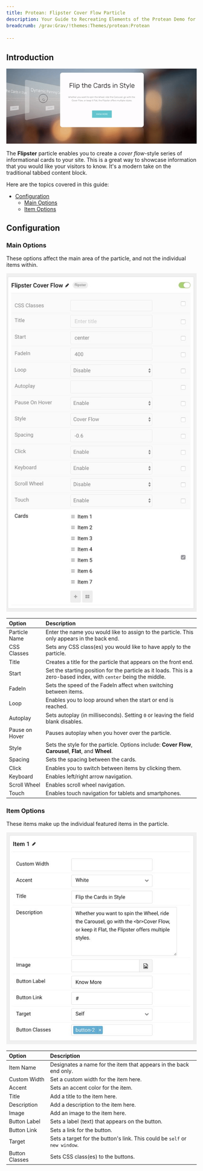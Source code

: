 ```yaml
---
title: Protean: Flipster Cover Flow Particle
description: Your Guide to Recreating Elements of the Protean Demo for Grav
breadcrumb: /grav:Grav/!themes:Themes/protean:Protean

---
```


## Introduction

![](assets/particle_flipster1.gif)

The **Flipster** particle enables you to create a *cover flow*-style series of informational cards to your site. This is a great way to showcase information that you would like your visitors to know. It's a modern take on the traditional tabbed content block.

Here are the topics covered in this guide:

* [Configuration](#configuration)
    - [Main Options](#main-options)
    - [Item Options](#item-options)

## Configuration

### Main Options 

These options affect the main area of the particle, and not the individual items within.

![](assets/particle_flipster2.jpg)

| Option         | Description                                                                                                         |
| :-----         | :-----                                                                                                              |
| Particle Name  | Enter the name you would like to assign to the particle. This only appears in the back end.                         |
| CSS Classes    | Sets any CSS class(es) you would like to have apply to the particle.                                                |
| Title          | Creates a title for the particle that appears on the front end.                                                     |
| Start          | Set the starting position for the particle as it loads. This is a zero-based index, with `center` being the middle. |
| FadeIn         | Sets the speed of the FadeIn affect when switching between items.                                                   |
| Loop           | Enables you to loop around when the start or end is reached.                                                        |
| Autoplay       | Sets autoplay (in milliseconds). Setting `0` or leaving the field blank disables.                                   |
| Pause on Hover | Pauses autoplay when you hover over the particle.                                                                   |
| Style          | Sets the style for the particle. Options include: **Cover Flow**, **Carousel**, **Flat**, and **Wheel**.            |
| Spacing        | Sets the spacing between the cards.                                                                                 |
| Click          | Enables you to switch between items by clicking them.                                                               |
| Keyboard       | Enables left/right arrow navigation.                                                                                |
| Scroll Wheel   | Enables scroll wheel navigation.                                                                                    |
| Touch          | Enables touch navigation for tablets and smartphones.                                                               |

### Item Options

These items make up the individual featured items in the particle.

![](assets/particle_flipster3.jpg)

| Option         | Description                                                                |
| :-----         | :-----                                                                     |
| Item Name      | Designates a name for the item that appears in the back end only.          |
| Custom Width   | Set a custom width for the item here.                                      |
| Accent         | Sets an accent color for the item.                                         |
| Title          | Add a title to the item here.                                              |
| Description    | Add a description to the item here.                                        |
| Image          | Add an image to the item here.                                             |
| Button Label   | Sets a label (text) that appears on the button.                            |
| Button Link    | Sets a link for the button.                                                |
| Target         | Sets a target for the button's link. This could be `self` or `new window`. |
| Button Classes | Sets CSS class(es) to the buttons.                                         |
